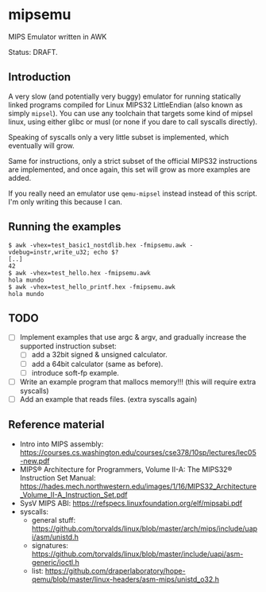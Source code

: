 # mipsemu
MIPS Emulator written in AWK

Status: DRAFT.

## Introduction
A very slow (and potentially very buggy) emulator for running statically linked programs compiled for Linux MIPS32 LittleEndian (also known as simply `mipsel`).  You can use any toolchain that targets some kind of mipsel linux, using either glibc or musl (or none if you dare to call syscalls directly).

Speaking of syscalls only a very little subset is implemented, which eventually will grow.

Same for instructions, only a strict subset of the official MIPS32 instructions are implemented, and once again, this set will grow as more examples are added.

If you really need an emulator use `qemu-mipsel` instead instead of this script.  I'm only writing this because I can.

## Running the examples

```
$ awk -vhex=test_basic1_nostdlib.hex -fmipsemu.awk -vdebug=instr,write_u32; echo $?
[..]
42
$ awk -vhex=test_hello.hex -fmipsemu.awk
hola mundo
$ awk -vhex=test_hello_printf.hex -fmipsemu.awk
hola mundo
```

## TODO

* [ ] Implement examples that use argc & argv, and gradually increase the supported instruction subset:
  * [ ] add a 32bit signed & unsigned calculator.
  * [ ] add a 64bit calculator (same as before).
  * [ ] introduce soft-fp example.
* [ ] Write an example program that mallocs memory!!! (this will require extra syscalls)
* [ ] Add an example that reads files. (extra syscalls again)

## Reference material
* Intro into MIPS assembly: https://courses.cs.washington.edu/courses/cse378/10sp/lectures/lec05-new.pdf
* MIPS® Architecture for Programmers, Volume II-A: The MIPS32® Instruction Set Manual: https://hades.mech.northwestern.edu/images/1/16/MIPS32_Architecture_Volume_II-A_Instruction_Set.pdf
* SysV MIPS ABI: https://refspecs.linuxfoundation.org/elf/mipsabi.pdf
* syscalls:
  * general stuff: https://github.com/torvalds/linux/blob/master/arch/mips/include/uapi/asm/unistd.h
  * signatures: https://github.com/torvalds/linux/blob/master/include/uapi/asm-generic/ioctl.h
  * list: https://github.com/draperlaboratory/hope-qemu/blob/master/linux-headers/asm-mips/unistd_o32.h

